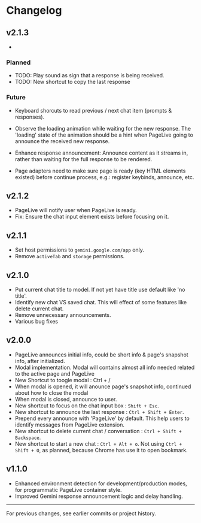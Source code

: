 # Changelog

## v2.1.3

-

### Planned

- TODO: Play sound as sign that a response is being received.
- TODO: New shortcut to copy the last response

### Future

- Keyboard shorcuts to read previous / next chat item (prompts & responses).

- Observe the loading animation while waiting for the new response. The 'loading' state of the animation should be a hint when PageLive going to announce the received new response.

- Enhance response announcement: Announce content as it streams in, rather than waiting for the full response to be rendered.

- Page adapters need to make sure page is ready (key HTML elements existed) before continue process, e.g.: register keybinds, announce, etc.

## v2.1.2

- PageLive will notify user when PageLive is ready.
- Fix: Ensure the chat input element exists before focusing on it.

## v2.1.1

- Set host permissions to `gemini.google.com/app` only.
- Remove `activeTab` and `storage` permissions.

## v2.1.0

- Put current chat title to model. If not yet have title use default like 'no title'.
- Identify new chat VS saved chat. This will effect of some features like delete current chat.
- Remove unnecessary announcements.
- Various bug fixes

## v2.0.0

- PageLive announces initial info, could be short info & page's snapshot info, after initialized.
- Modal implementation. Modal will contains almost all info needed related to the active page and PageLive
- New Shortcut to toogle modal : Ctrl + /
- When modal is opened, it will anounce page's snapshot info, continued about how to close the modal
- When modal is closed, announce to user.
- New shortcut to focus on the chat input box : `Shift + Esc`.
- New shortcut to announce the last response : `Ctrl + Shift + Enter`.
- Prepend every announce with 'PageLive' by default. This help users to identify messages from PageLive extension.
- New shortcut to delete current chat / conversation : `Ctrl + Shift + Backspace`.
- New shortcut to start a new chat : `Ctrl + Alt + o`. Not using `Ctrl + Shift + O`, as planned, because Chrome has use it to open bookmark.

## v1.1.0

- Enhanced environment detection for development/production modes, for programmatic PageLive container style.
- Improved Gemini response announcement logic and delay handling.

---

For previous changes, see earlier commits or project history.
